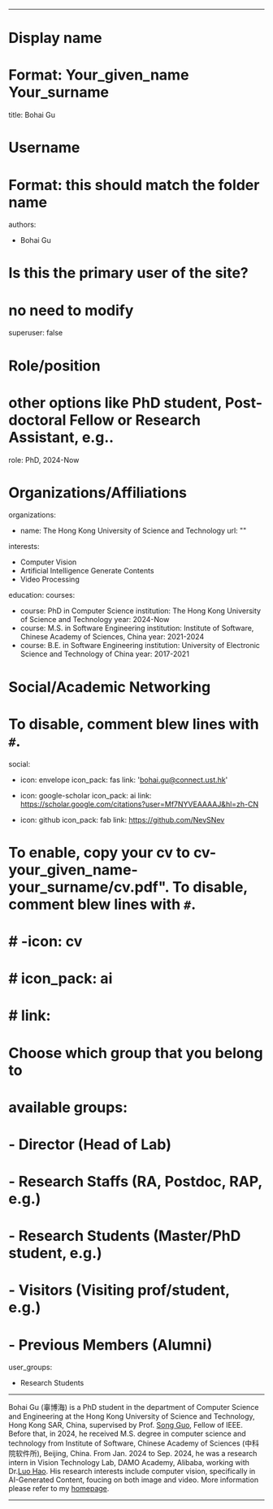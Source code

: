 
---
# Display name
# Format: Your_given_name Your_surname 
title: Bohai Gu

# Username
# Format: this should match the folder name
authors:
- Bohai Gu

# Is this the primary user of the site?
# no need to modify 
superuser: false

# Role/position
# other options like PhD student, Post-doctoral Fellow or Research Assistant, e.g..
role: PhD, 2024-Now

# Organizations/Affiliations
organizations:
- name: The Hong Kong University of Science and Technology
  url: ""

interests:
- Computer Vision
- Artificial Intelligence Generate Contents
- Video Processing

education:
  courses:
  - course: PhD in Computer Science
    institution: The Hong Kong University of Science and Technology
    year: 2024-Now
  - course: M.S. in Software Engineering 
    institution: Institute of Software, Chinese Academy of Sciences, China
    year: 2021-2024
  - course: B.E. in Software Engineering 
    institution: University of Electronic Science and Technology of China
    year: 2017-2021

# Social/Academic Networking
# To disable, comment blew lines with `#`.
social:
- icon: envelope
  icon_pack: fas
  link: 'bohai.gu@connect.ust.hk'

- icon: google-scholar
  icon_pack: ai
  link: https://scholar.google.com/citations?user=Mf7NYVEAAAAJ&hl=zh-CN

- icon: github
  icon_pack: fab
  link: https://github.com/NevSNev

# To enable, copy your cv to cv-your_given_name-your_surname/cv.pdf". To disable, comment blew lines with `#`.
# # -icon: cv
# # icon_pack: ai
# # link:

# Choose which group that you belong to
#  available groups:
#  - Director (Head of Lab)
#  - Research Staffs (RA, Postdoc, RAP, e.g.)
#  - Research Students (Master/PhD student, e.g.)
#  - Visitors (Visiting prof/student, e.g.)
#  - Previous Members (Alumni)
user_groups:
- Research Students
---

Bohai Gu (辜博海) is a PhD student in the department of Computer Science and Engineering at the Hong Kong University of Science and Technology, Hong Kong SAR, China, supervised by Prof. [Song Guo](https://cse.hkust.edu.hk/admin/people/faculty/profile/songguo), Fellow of IEEE. Before that,  in 2024, he received M.S. degree in computer science and technology from Institute of Software, Chinese Academy of Sciences (中科院软件所), Beijing, China. From Jan. 2024 to Sep. 2024, he was a research intern in Vision Technology Lab, DAMO Academy, Alibaba, working with Dr.[Luo Hao](https://luohao.site/).
His research interests include computer vision, specifically in AI-Generated Content, foucing on both image and video.
More information please refer to my [homepage](https://NevSNev.github.io/). 

---

